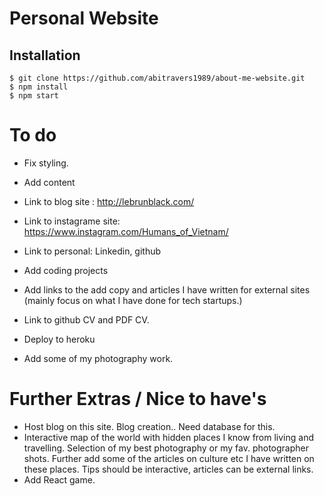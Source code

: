 # Personal Website

## Installation

``````
$ git clone https://github.com/abitravers1989/about-me-website.git
$ npm install
$ npm start
```````

# To do

- Fix styling.
- Add content

- Link to blog site : http://lebrunblack.com/
- Link to instagrame site: https://www.instagram.com/Humans_of_Vietnam/
- Link to personal: Linkedin, github

- Add coding projects
- Add links to the add copy and articles I have written for external sites (mainly focus on what I have done for tech startups.)
- Link to github CV and PDF CV.

- Deploy to heroku

- Add some of my photography work.


# Further Extras / Nice to have's

- Host blog on this site. Blog creation.. Need database for this.
- Interactive map of the world with hidden places I know from living and travelling. Selection of my best photography or my fav. photographer shots. Further add some of the articles on culture etc I have written on these places. Tips should be interactive, articles can be external links.
- Add React game.
